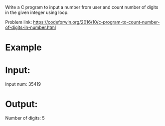 Write a C program to input a number from user and count number of digits in the given integer using loop.

Problem link: https://codeforwin.org/2016/10/c-program-to-count-number-of-digits-in-number.html

# Example
# Input:
Input num: 35419
# Output:
Number of digits: 5
